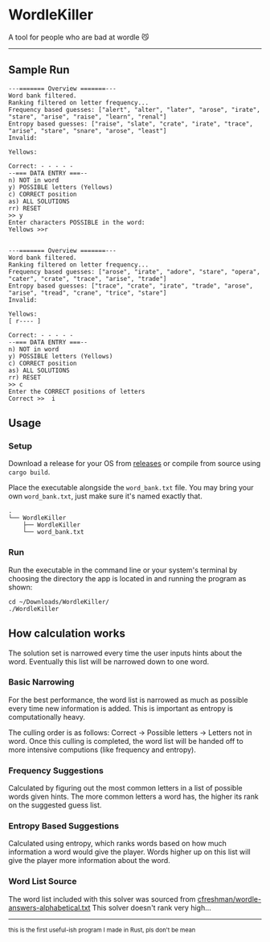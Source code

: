 # WordleKiller
A tool for people who are bad at wordle 😼

---

## Sample Run
```shell
---======= Overview =======---
Word bank filtered.
Ranking filtered on letter frequency...
Frequency based guesses: ["alert", "alter", "later", "arose", "irate", "stare", "arise", "raise", "learn", "renal"]
Entropy based guesses: ["raise", "slate", "crate", "irate", "trace", "arise", "stare", "snare", "arose", "least"]
Invalid: 

Yellows:

Correct: - - - - - 
--=== DATA ENTRY ===--
n) NOT in word
y) POSSIBLE letters (Yellows)
c) CORRECT position
as) ALL SOLUTIONS
rr) RESET
>> y
Enter characters POSSIBLE in the word:
Yellows >>r    


---======= Overview =======---
Word bank filtered.
Ranking filtered on letter frequency...
Frequency based guesses: ["arose", "irate", "adore", "stare", "opera", "cater", "crate", "trace", "arise", "trade"]
Entropy based guesses: ["trace", "crate", "irate", "trade", "arose", "arise", "tread", "crane", "trice", "stare"]
Invalid: 

Yellows:
[ r---- ]

Correct: - - - - - 
--=== DATA ENTRY ===--
n) NOT in word
y) POSSIBLE letters (Yellows)
c) CORRECT position
as) ALL SOLUTIONS
rr) RESET
>> c
Enter the CORRECT positions of letters
Correct >>  i  
```

## Usage
### Setup
Download a release for your OS from [releases](https://github.com/snoutiscratch/WordleKiller/releases) or compile from source using `cargo build`.

Place the executable alongside the `word_bank.txt` file. You may bring your own `word_bank.txt`, just make sure it's named exactly that.
```tree
.
└── WordleKiller
    ├── WordleKiller
    └── word_bank.txt
```

### Run
Run the executable in the command line or your system's terminal by choosing the directory the app is located in and running the program as shown:
```shell
cd ~/Downloads/WordleKiller/
./WordleKiller
```

## How calculation works
The solution set is narrowed every time the user inputs hints about the word. Eventually this list will be narrowed down to one word.

### Basic Narrowing
For the best performance, the word list is narrowed as much as possible every time new information is added. This is important as entropy is computationally heavy.

The culling order is as follows: Correct -> Possible letters -> Letters not in word. Once this culling is completed, the word list will be handed off to more intensive computions (like frequency and entropy).

### Frequency Suggestions
Calculated by figuring out the most common letters in a list of possible words given hints.
The more common letters a word has, the higher its rank on the suggested guess list.
### Entropy Based Suggestions
Calculated using entropy, which ranks words based on how much information a word would give the player. Words higher up on this list will give the player more information about the word.

### Word List Source
The word list included with this solver was sourced from [cfreshman/wordle-answers-alphabetical.txt](https://gist.github.com/cfreshman/a03ef2cba789d8cf00c08f767e0fad7b)
This solver doesn't rank very high...

---

<small>this is the first useful-ish program I made in Rust, pls don't be mean</small>
